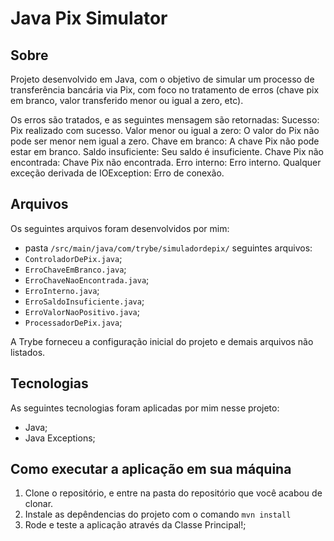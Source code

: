 # Java Pix Simulator

## Sobre
Projeto desenvolvido em Java, com o objetivo de simular um processo de transferência bancária via Pix, com foco no tratamento de erros (chave pix em branco, valor transferido menor ou igual a zero, etc).

Os erros são tratados, e as seguintes mensagem são retornadas:
    Sucesso: Pix realizado com sucesso.
    Valor menor ou igual a zero: O valor do Pix não pode ser menor nem igual a zero.
    Chave em branco: A chave Pix não pode estar em branco.
    Saldo insuficiente: Seu saldo é insuficiente.
    Chave Pix não encontrada: Chave Pix não encontrada.
    Erro interno: Erro interno.
    Qualquer exceção derivada de IOException: Erro de conexão.

## Arquivos
Os seguintes arquivos foram desenvolvidos por mim:

- pasta `/src/main/java/com/trybe/simuladordepix/` seguintes arquivos:
- `ControladorDePix.java`;
- `ErroChaveEmBranco.java`;
- `ErroChaveNaoEncontrada.java`;
- `ErroInterno.java`;
- `ErroSaldoInsuficiente.java`;
- `ErroValorNaoPositivo.java`;
- `ProcessadorDePix.java`;

A Trybe forneceu a configuração inicial do projeto e demais arquivos não listados.

## Tecnologias
As seguintes tecnologias foram aplicadas por mim nesse projeto:
- Java;
- Java Exceptions;

## Como executar a aplicação em sua máquina

1. Clone o repositório, e entre na pasta do repositório que você acabou de clonar.
2. Instale as depêndencias do projeto com o comando `mvn install`
3. Rode e teste a aplicação através da Classe Principal!;

